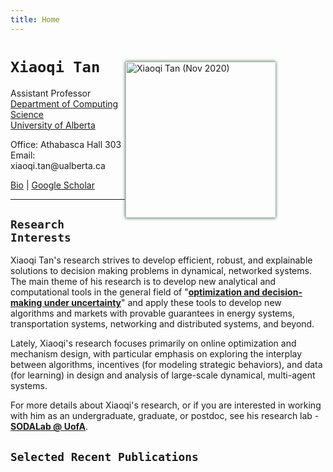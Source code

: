 ```yaml
---
title: Home
---
```


<img alt="Xiaoqi Tan (Nov 2020)" src="/img/xiaoqi_blue.jpg" style="max-width:240px; min-width:220px; float:right; box-shadow: 0px 0px 5px #275D38; margin: 30px 80px 30px 1px" width="250"/>


# `Xiaoqi Tan`

Assistant Professor \
[Department of Computing Science](https://www.ualberta.ca/computing-science/index.html)\
[University of Alberta](https://www.ualberta.ca/index.html)

Office: Athabasca Hall 303\
Email: $\textsf{xiaoqi.tan@ualberta.ca}$

[Bio](/bio) | [Google Scholar](https://scholar.google.com/citations?user=drR_WcAAAAAJ&hl=en&sortby=pubdate)

---

## `Research Interests`

>
Xiaoqi Tan's research strives to develop efficient, robust, and explainable solutions to decision making problems in dynamical, networked systems. The main theme of his research is to develop new analytical and computational tools in the general field of "[**optimization and decision-making under uncertainty**](/teaching/optimization)" and apply these tools to develop new algorithms and markets with provable guarantees in  energy systems, transportation systems, networking and distributed systems, and beyond. 

>
Lately, Xiaoqi's research focuses primarily on online optimization and mechanism design, with particular emphasis on exploring the interplay between algorithms, incentives (for modeling strategic behaviors), and data (for learning) in design and analysis of large-scale dynamical, multi-agent systems. 

>
For more details about Xiaoqi's research, or if you are interested in working with him as an undergraduate, graduate, or postdoc, see his research lab - [**SODALab @ UofA**](https://sodalab.ca).


<!-- <mark>**`Openings`**</mark>: The [SODA Lab @ UofA](https://sodalab.ca) is currently seeking a Postdoctoral Research Fellow for a range of (algorithms + systems)-related research projects on: i) online / stochastic optimization, ii) mechanism / market design, and iii) dynamical / multi-agent systems. Experience in power systems, electricity markets, and network economics is a plus but not required. Interested candidates should email their CV + one representative publication to Dr. [Xiaoqi Tan](https://xiaoqitan.org) ($ \textsf{xiaoqi.tan@ualberta.ca} $). -->


## `Selected Recent Publications`
>
<ul class=circle>
        <script>
            var i;
            for (i = 0; i < papers_full.length; i++) {
            if (papers_full[i].highlight.search("yes") >= 0) {
                document.write("<li class=paper>");
                printPaper(papers_full[i], "O");
                document.write("</li>");
            }
        }
        </script>
</ul>
